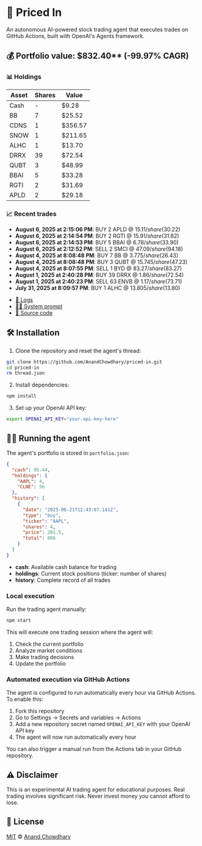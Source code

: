 # 🤖 Priced In

An autonomous AI-powered stock trading agent that executes trades on GitHub Actions, built with OpenAI's Agents framework.

<!-- auto start -->

## 💰 Portfolio value: $832.40** (-99.97% CAGR)

### 📊 Holdings

| Asset | Shares | Value |
|-------|--------|-------|
| Cash | - | $9.28 |
| BB | 7 | $25.52 |
| CDNS | 1 | $356.57 |
| SNOW | 1 | $211.65 |
| ALHC | 1 | $13.70 |
| DRRX | 39 | $72.54 |
| QUBT | 3 | $48.99 |
| BBAI | 5 | $33.28 |
| RGTI | 2 | $31.69 |
| APLD | 2 | $29.18 |

### 📈 Recent trades

- **August 6, 2025 at 2:15:06 PM**: BUY 2 APLD @ $15.11/share ($30.22)
- **August 6, 2025 at 2:14:54 PM**: BUY 2 RGTI @ $15.91/share ($31.82)
- **August 6, 2025 at 2:14:53 PM**: BUY 5 BBAI @ $6.78/share ($33.90)
- **August 6, 2025 at 2:12:52 PM**: SELL 2 SMCI @ $47.09/share ($94.18)
- **August 4, 2025 at 8:08:48 PM**: BUY 7 BB @ $3.775/share ($26.43)
- **August 4, 2025 at 8:08:48 PM**: BUY 3 QUBT @ $15.745/share ($47.23)
- **August 4, 2025 at 8:07:55 PM**: SELL 1 BYD @ $83.27/share ($83.27)
- **August 1, 2025 at 2:40:28 PM**: BUY 39 DRRX @ $1.86/share ($72.54)
- **August 1, 2025 at 2:40:23 PM**: SELL 63 ENVB @ $1.17/share ($73.71)
- **July 31, 2025 at 8:09:57 PM**: BUY 1 ALHC @ $13.805/share ($13.80)

<!-- auto end -->

- [🧠 Logs](./agent.log)
- [🧑‍💻 System prompt](./system-prompt.md)
- [📁 Source code](./agent.ts)

## 🛠️ Installation

1. Clone the repository and reset the agent's thread:

```bash
git clone https://github.com/AnandChowdhary/priced-in.git
cd priced-in
rm thread.json
```

2. Install dependencies:

```bash
npm install
```

3. Set up your OpenAI API key:

```bash
export OPENAI_API_KEY="your-api-key-here"
```

## 🏃‍♂️ Running the agent

The agent's portfolio is stored in `portfolio.json`:

```json
{
  "cash": 95.44,
  "holdings": {
    "AAPL": 4,
    "CLNE": 56
  },
  "history": [
    {
      "date": "2025-06-21T12:43:07.141Z",
      "type": "buy",
      "ticker": "AAPL",
      "shares": 4,
      "price": 201.5,
      "total": 806
    }
  ]
}
```

- **cash**: Available cash balance for trading
- **holdings**: Current stock positions (ticker: number of shares)
- **history**: Complete record of all trades

### Local execution

Run the trading agent manually:

```bash
npm start
```

This will execute one trading session where the agent will:

1. Check the current portfolio
2. Analyze market conditions
3. Make trading decisions
4. Update the portfolio

### Automated execution via GitHub Actions

The agent is configured to run automatically every hour via GitHub Actions. To enable this:

1. Fork this repository
2. Go to Settings → Secrets and variables → Actions
3. Add a new repository secret named `OPENAI_API_KEY` with your OpenAI API key
4. The agent will now run automatically every hour

You can also trigger a manual run from the Actions tab in your GitHub repository.

## ⚠️ Disclaimer

This is an experimental AI trading agent for educational purposes. Real trading involves significant risk. Never invest money you cannot afford to lose.

## 📄 License

[MIT](./LICENSE) © [Anand Chowdhary](https://anandchowdhary.com)
